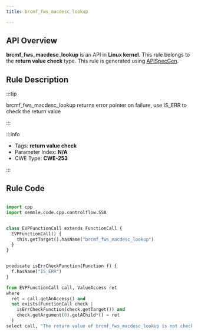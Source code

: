```yaml
---
title: brcmf_fws_macdesc_lookup

---
```



## API Overview
**brcmf_fws_macdesc_lookup** is an API in **Linux kernel**. This rule belongs to the **return value check** type. This rule is generated using [APISpecGen](../../tools/APISpecGen).
## Rule Description

:::tip

brcmf_fws_macdesc_lookup returns error pointer on failure, use IS_ERR to check the return value

:::

:::info

- Tags: **return value check**
- Parameter Index: **N/A**
- CWE Type: **CWE-253**

:::

## Rule Code
```python

import cpp
import semmle.code.cpp.controlflow.SSA


class EVPFunctionCall extends FunctionCall {
  EVPFunctionCall() {
    this.getTarget().hasName("brcmf_fws_macdesc_lookup")
  }
}


predicate isErrCheckFunction(Function f) {
  f.hasName("IS_ERR") 
}

from EVPFunctionCall call, ValueAccess ret
where
  ret = call.getAnAccess() and
  not exists(FunctionCall check |
    isErrCheckFunction(check.getTarget()) and
    check.getArgument(0).getAChild*() = ret
  )
select call, "The return value of brcmf_fws_macdesc_lookup is not checked with IS_ERR."
    
```